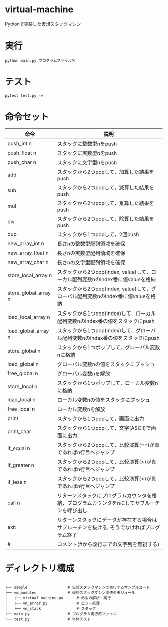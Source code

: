 # virtual-machine
Pythonで実装した仮想スタックマシン

# 実行
```
python main.py プログラムファイル名
```

# テスト
```
pytest test.py -v
```

# 命令セット
| 命令 | 説明 |
|------|------|
|push_int n| スタックに整数型nをpush |
|push_float n| スタックに実数型nをpush |
|push_char n| スタックに文字型nをpush |
| add | スタックから2つpopして，加算した結果をpush |
| sub | スタックから2つpopして，減算した結果をpush |
| mul | スタックから2つpopして，乗算した結果をpush |
| div | スタックから2つpopして，除算した結果をpush |
| dup | スタックから1つpopして，2回push |
|new_array_int n|長さnの整数型配列領域を確保|
|new_array_float n|長さnの実数型配列領域を確保|
|new_array_char n|長さnの文字型配列領域を確保|
|store_local_array n|スタックから2つpop(index, value)して，ローカル配列変数nのindex番に値valueを格納|
|store_global_array n|スタックから2つpop(index, value)して，グローバル配列変数nのindex番に値valueを格納|
|load_local_array n|スタックから1つpop(index)して，ローカル配列変数nのindex番の値をスタックにpush|
|load_global_array n|スタックから1つpop(index)して，グローバル配列変数nのindex番の値をスタックにpush|
| store_global n| スタックから1つポップして，グローバル変数nに格納|
| load_global n | グローバル変数nの値をスタックにプッシュ|
|free_global n|グローバル変数nを解放|
| store_local n| スタックから1つポップして，ローカル変数nに格納|
| load_local n | ローカル変数nの値をスタックにプッシュ|
|free_local n|ローカル変数nを解放|
| print | スタックから1つpopして，画面に出力 |
| print_char | スタックから1つpopして，文字(ASCII)で画面に出力 |
| if_equal n|スタックから2つpopして，比較演算(==)が真であればn行目へジャンプ|
| if_greater n|スタックから2つpopして，比較演算(>)が真であればn行目へジャンプ|
| if_less n|スタックから2つpopして，比較演算(<)が真であればn行目へジャンプ|
| call n| リターンスタックにプログラムカウンタを格納，プログラムカウンタをnにしてサブルーチンを呼び出し |
| exit | リターンスタックにデータが存在する場合はサブルーチンを抜ける, そうでなければプログラム終了 |
| # | コメント(#から改行までの文字列を無視する) |

# ディレクトリ構成
    .
    ├── sample                  # 仮想スタックマシンで実行するサンプルコード
    ├── vm_modules              # 仮想スタックマシン関連のモジュール
    │   ├── virtual_machine.py      # 命令の解析・実行
    │   ├── vm_error.py             # エラー処理
    │   └── vm_stack                # スタック
    ├── main.py                 # プログラム実行用ファイル
    └── test.py                 # 単体テスト
    
